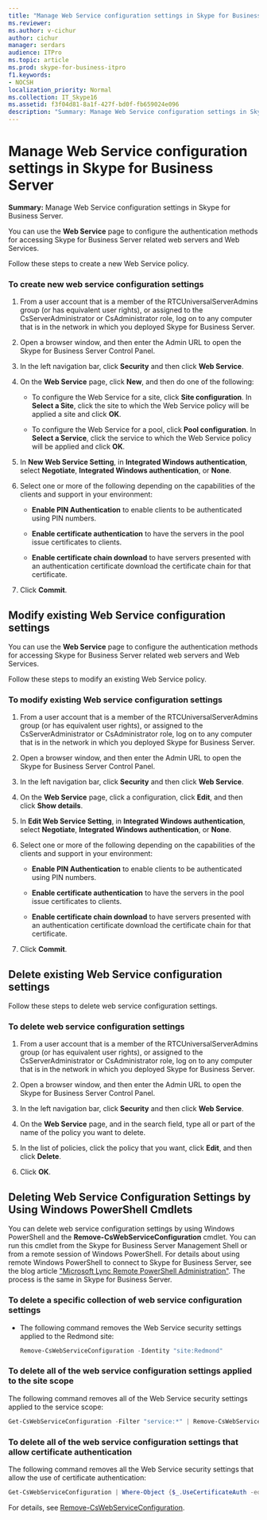 ```yaml
---
title: "Manage Web Service configuration settings in Skype for Business Server"
ms.reviewer: 
ms.author: v-cichur
author: cichur
manager: serdars
audience: ITPro
ms.topic: article
ms.prod: skype-for-business-itpro
f1.keywords:
- NOCSH
localization_priority: Normal
ms.collection: IT_Skype16
ms.assetid: f3f04d81-8a1f-427f-bd0f-fb659024e096
description: "Summary: Manage Web Service configuration settings in Skype for Business Server."
---
```


# Manage Web Service configuration settings in Skype for Business Server
 
**Summary:** Manage Web Service configuration settings in Skype for Business Server.
  
You can use the **Web Service** page to configure the authentication methods for accessing Skype for Business Server related web servers and Web Services.
  
Follow these steps to create a new Web Service policy.
  
### To create new web service configuration settings

1.  From a user account that is a member of the RTCUniversalServerAdmins group (or has equivalent user rights), or assigned to the CsServerAdministrator or CsAdministrator role, log on to any computer that is in the network in which you deployed Skype for Business Server.
    
2. Open a browser window, and then enter the Admin URL to open the Skype for Business Server Control Panel.  
    
3. In the left navigation bar, click **Security** and then click **Web Service**.
    
4. On the **Web Service** page, click **New**, and then do one of the following:
    
   - To configure the Web Service for a site, click **Site configuration**. In **Select a Site**, click the site to which the Web Service policy will be applied a site and click **OK**.
    
   - To configure the Web Service for a pool, click **Pool configuration**. In **Select a Service**, click the service to which the Web Service policy will be applied and click **OK**. 
    
5. In **New Web Service Setting**, in **Integrated Windows authentication**, select **Negotiate**, **Integrated Windows authentication**, or **None**.
    
6. Select one or more of the following depending on the capabilities of the clients and support in your environment:
    
   - **Enable PIN Authentication** to enable clients to be authenticated using PIN numbers.
    
   - **Enable certificate authentication** to have the servers in the pool issue certificates to clients.
    
   - **Enable certificate chain download** to have servers presented with an authentication certificate download the certificate chain for that certificate.
    
7. Click **Commit**.
    
## Modify existing Web Service configuration settings

You can use the **Web Service** page to configure the authentication methods for accessing Skype for Business Server related web servers and Web Services.
  
Follow these steps to modify an existing Web Service policy.
  
### To modify existing Web service configuration settings

1.  From a user account that is a member of the RTCUniversalServerAdmins group (or has equivalent user rights), or assigned to the CsServerAdministrator or CsAdministrator role, log on to any computer that is in the network in which you deployed Skype for Business Server.
    
2. Open a browser window, and then enter the Admin URL to open the Skype for Business Server Control Panel.  
    
3. In the left navigation bar, click **Security** and then click **Web Service**.
    
4. On the **Web Service** page, click a configuration, click **Edit**, and then click **Show details**.
    
5. In **Edit Web Service Setting**, in **Integrated Windows authentication**, select **Negotiate**, **Integrated Windows authentication**, or **None**.
    
6. Select one or more of the following depending on the capabilities of the clients and support in your environment:
    
   - **Enable PIN Authentication** to enable clients to be authenticated using PIN numbers.
    
   - **Enable certificate authentication** to have the servers in the pool issue certificates to clients.
    
   - **Enable certificate chain download** to have servers presented with an authentication certificate download the certificate chain for that certificate.
    
7. Click **Commit**.
    
## Delete existing Web Service configuration settings

Follow these steps to delete web service configuration settings.
  
### To delete web service configuration settings

1.  From a user account that is a member of the RTCUniversalServerAdmins group (or has equivalent user rights), or assigned to the CsServerAdministrator or CsAdministrator role, log on to any computer that is in the network in which you deployed Skype for Business Server.
    
2. Open a browser window, and then enter the Admin URL to open the Skype for Business Server Control Panel.  
    
3. In the left navigation bar, click **Security** and then click **Web Service**.
    
4. On the **Web Service** page, and in the search field, type all or part of the name of the policy you want to delete.
    
5. In the list of policies, click the policy that you want, click **Edit**, and then click **Delete**.
    
6. Click **OK**.
    
## Deleting Web Service Configuration Settings by Using Windows PowerShell Cmdlets

You can delete web service configuration settings by using Windows PowerShell and the **Remove-CsWebServiceConfiguration** cmdlet. You can run this cmdlet from the Skype for Business Server Management Shell or from a remote session of Windows PowerShell. For details about using remote Windows PowerShell to connect to Skype for Business Server, see the blog article ["Microsoft Lync Remote PowerShell Administration"](https://blog.insideo365.com/2011/08/remote-lync-powershell-administration/). The process is the same in Skype for Business Server.
  
### To delete a specific collection of web service configuration settings

- The following command removes the Web Service security settings applied to the Redmond site:
    
  ```PowerShell
  Remove-CsWebServiceConfiguration -Identity "site:Redmond"
  ```

### To delete all of the web service configuration settings applied to the site scope

The following command removes all of the Web Service security settings applied to the service scope:
    
  ```PowerShell
  Get-CsWebServiceConfiguration -Filter "service:*" | Remove-CsWebServiceConfiguration
  ```

### To delete all of the web service configuration settings that allow certificate authentication

The following command removes all the Web Service security settings that allow the use of certificate authentication:
    
  ```PowerShell
  Get-CsWebServiceConfiguration | Where-Object {$_.UseCertificateAuth -eq $True} | Remove-CsWebServiceConfiguration
  ```

For details, see [Remove-CsWebServiceConfiguration](/powershell/module/skype/remove-cswebserviceconfiguration?view=skype-ps).

